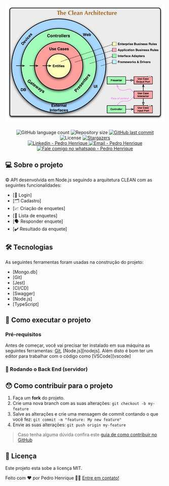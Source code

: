 <h1 align="center">
    <img alt="CLEAN Architecture" title="#CleanArchitecure" src="./assets/architecture.jpg" />
</h1>

<p align="center">
  <img alt="GitHub language count" src="https://img.shields.io/github/languages/count/ghostdovahkiin/Clean-Node-API?color=%2304D361">

  <img alt="Repository size" src="https://img.shields.io/github/repo-size/ghostdovahkiin/Clean-Node-API">
  
  <a href="https://github.com/ghostdovahkiin/ecoleta/commits/master">
    <img alt="GitHub last commit" src="https://img.shields.io/github/last-commit/ghostdovahkiin/Clean-Node-API">
  </a>

  <img alt="License" src="https://img.shields.io/badge/license-MIT-brightgreen">
   <a href="https://github.com/ghostdovahkiin/Clean-Node-API/stargazers">
    <img alt="Stargazers" src="https://img.shields.io/github/stars/ghostdovahkiin/Clean-Node-API?style=social">
  </a>
  <br>
  <a href="https://www.linkedin.com/in/p3dr0h3n/" target="_blank" >
    <img alt="Linkedin - Pedro Henrique" src="https://img.shields.io/badge/Linkedin--%23F8952D?style=social&logo=linkedin">
  </a>
  <a href="mailto:pedro.sousa@dcx.ufpb.br" target="_blank" >
    <img alt="Email - Pedro Henrique" src="https://img.shields.io/badge/Email--%23F8952D?style=social&logo=gmail">
  </a>
  <a href="https://api.whatsapp.com/send?phone=5583986862912" target="_blank" >
    <img alt="Fale comigo no whatsapp - Pedro Henrique" src="https://img.shields.io/badge/Whatsapp--%23F8952D?style=social&logo=whatsapp">
  </a>
</p>


## 💻 Sobre o projeto

©️ API desenvolvida em Node.js seguindo a arquitetura CLEAN com as seguintes funcionalidades:

- [👥 Login]
- [🗂️ Cadastro]
- [📈 Criação de enquetes]
- [📝 Lista de enquetes]
- [🗣️ Responder enquete]
- [✔️ Resultado da enquete]

## 🛠 Tecnologias

As seguintes ferramentas foram usadas na construção do projeto:

- [Mongo.db]
- [Git]
- [Jest]
- [CI/CD]
- [Swagger]
- [Node.js]
- [TypeScript]

## 🚀 Como executar o projeto

### Pré-requisitos

Antes de começar, você vai precisar ter instalado em sua máquina as seguintes ferramentas:
[Git](https://git-scm.com), [Node.js][nodejs]. 
Além disto é bom ter um editor para trabalhar com o código como [VSCode][vscode]

### 🎲 Rodando o Back End (servidor)

## 😯 Como contribuir para o projeto

1. Faça um **fork** do projeto.
2. Crie uma nova branch com as suas alterações: `git checkout -b my-feature`
3. Salve as alterações e crie uma mensagem de commit contando o que você fez: `git commit -m "feature: My new feature"`
4. Envie as suas alterações: `git push origin my-feature`
> Caso tenha alguma dúvida confira este [guia de como contribuir no GitHub](https://github.com/firstcontributions/first-contributions)


## 📝 Licença

Este projeto esta sobe a licença MIT.

Feito com ❤️ por Pedro Henrique 👋🏽 [Entre em contato!](https://www.linkedin.com/in/p3dr0h3n/)